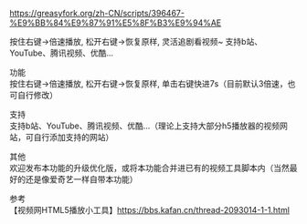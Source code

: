 https://greasyfork.org/zh-CN/scripts/396467-%E9%BB%84%E9%87%91%E5%8F%B3%E9%94%AE

按住右键→倍速播放, 松开右键→恢复原样, 灵活追剧看视频~ 支持b站、YouTube、腾讯视频、优酷...

功能<br>
按住右键→倍速播放, 松开右键→恢复原样, 单击右键快进7s（目前默认3倍速，也可自行修改）<br>

支持<br>
支持b站、YouTube、腾讯视频、优酷...（理论上支持大部分h5播放器的视频网站，可自行添加支持的网站）<br>

其他<br>
欢迎发布本功能的升级优化版，或将本功能合并进已有的视频工具脚本内（当然最好的还是像爱奇艺一样自带本功能）<br>

参考<br>
【视频网HTML5播放小工具】https://bbs.kafan.cn/thread-2093014-1-1.html
